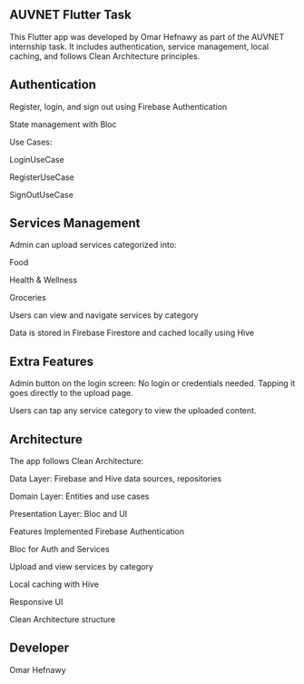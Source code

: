 ## AUVNET Flutter Task
This Flutter app was developed by Omar Hefnawy as part of the AUVNET internship task.
It includes authentication, service management, local caching, and follows Clean Architecture principles.

## Authentication
Register, login, and sign out using Firebase Authentication

State management with Bloc

Use Cases:

LoginUseCase

RegisterUseCase

SignOutUseCase

## Services Management
Admin can upload services categorized into:

Food

Health & Wellness

Groceries

Users can view and navigate services by category

Data is stored in Firebase Firestore and cached locally using Hive

## Extra Features
Admin button on the login screen:
No login or credentials needed. Tapping it goes directly to the upload page.

Users can tap any service category to view the uploaded content.

## Architecture
The app follows Clean Architecture:

Data Layer: Firebase and Hive data sources, repositories

Domain Layer: Entities and use cases

Presentation Layer: Bloc and UI

Features Implemented
Firebase Authentication

Bloc for Auth and Services

Upload and view services by category

Local caching with Hive

Responsive UI

Clean Architecture structure

## Developer
Omar Hefnawy
